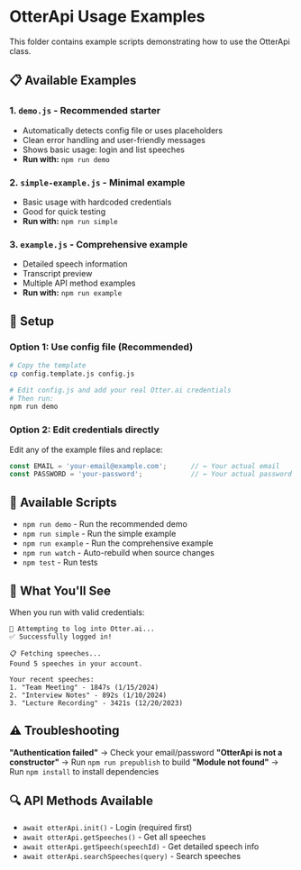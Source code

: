 # OtterApi Usage Examples

This folder contains example scripts demonstrating how to use the OtterApi class.

## 📋 Available Examples

### 1. `demo.js` - **Recommended starter** 
- Automatically detects config file or uses placeholders
- Clean error handling and user-friendly messages
- Shows basic usage: login and list speeches
- **Run with:** `npm run demo`

### 2. `simple-example.js` - Minimal example
- Basic usage with hardcoded credentials
- Good for quick testing
- **Run with:** `npm run simple`

### 3. `example.js` - Comprehensive example
- Detailed speech information
- Transcript preview
- Multiple API method examples
- **Run with:** `npm run example`

## 🔧 Setup

### Option 1: Use config file (Recommended)
```bash
# Copy the template
cp config.template.js config.js

# Edit config.js and add your real Otter.ai credentials
# Then run:
npm run demo
```

### Option 2: Edit credentials directly
Edit any of the example files and replace:
```javascript
const EMAIL = 'your-email@example.com';      // ← Your actual email
const PASSWORD = 'your-password';            // ← Your actual password
```

## 🚀 Available Scripts

- `npm run demo` - Run the recommended demo
- `npm run simple` - Run the simple example  
- `npm run example` - Run the comprehensive example
- `npm run watch` - Auto-rebuild when source changes
- `npm test` - Run tests

## 📝 What You'll See

When you run with valid credentials:
```
🔐 Attempting to log into Otter.ai...
✅ Successfully logged in!

📋 Fetching speeches...
Found 5 speeches in your account.

Your recent speeches:
1. "Team Meeting" - 1847s (1/15/2024)
2. "Interview Notes" - 892s (1/10/2024)
3. "Lecture Recording" - 3421s (12/20/2023)
```

## ⚠️ Troubleshooting

**"Authentication failed"** → Check your email/password
**"OtterApi is not a constructor"** → Run `npm run prepublish` to build
**"Module not found"** → Run `npm install` to install dependencies

## 🔍 API Methods Available

- `await otterApi.init()` - Login (required first)
- `await otterApi.getSpeeches()` - Get all speeches
- `await otterApi.getSpeech(speechId)` - Get detailed speech info
- `await otterApi.searchSpeeches(query)` - Search speeches
